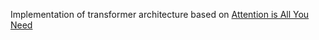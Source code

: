 Implementation of transformer architecture based on [Attention is All You Need](https://arxiv.org/abs/1706.03762)
